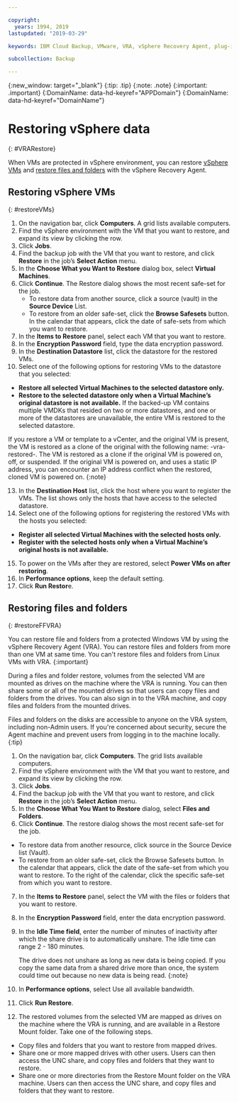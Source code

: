 ```yaml
---

copyright:
  years: 1994, 2019
lastupdated: "2019-03-29"

keywords: IBM Cloud Backup, VMware, VRA, vSphere Recovery Agent, plug-in, plugin, EVault, Carbonite, vSphere

subcollection: Backup

---
```

{:new_window: target="_blank"}
{:tip: .tip}
{:note: .note}
{:important: .important}
{:DomainName: data-hd-keyref="APPDomain"}
{:DomainName: data-hd-keyref="DomainName"}

# Restoring vSphere data
{: #VRARestore}
 
When VMs are protected in vSphere environment, you can restore [vSphere VMs](#restoreVMs) and [restore files and folders](#restoreFFVRA)  with the vSphere Recovery Agent.

## Restoring vSphere VMs
{: #restoreVMs}

1.	On the navigation bar, click **Computers**. A grid lists available computers. 
2.	Find the vSphere environment with the VM that you want to restore, and expand its view by clicking the row. 
3.	Click **Jobs**. 
4.	Find the backup job with the VM that you want to restore, and click **Restore** in the job’s **Select Action** menu. 
5.	In the **Choose What you Want to Restore** dialog box, select **Virtual Machines**. 
6.	Click **Continue**. The Restore dialog shows the most recent safe-set for the job. 
    * To restore data from another source, click a source (vault) in the **Source Device** List. 
    *	To restore from an older safe-set, click the **Browse Safesets** button. In the calendar that appears, click the date of safe-sets from which you want to restore. 
7.	In the **Items to Restore** panel, select each VM that you want to restore. 
8.	In the **Encryption Password** field, type the data encryption password. 
9.	In the **Destination Datastore** list, click the datastore for the restored VMs. 
10.	Select one of the following options for restoring VMs to the datastore that you selected:
  * **Restore all selected Virtual Machines to the selected datastore only.**
  * **Restore to the selected datastore only when a Virtual Machine’s original datastore is not available.** If the backed-up VM contains multiple VMDKs that resided on two or more datastores, and one or more of the datastores are unavailable, the entire VM is restored to the selected datastore. 

  If you restore a VM or template to a vCenter, and the original VM is present, the VM is restored as a clone of the original with the following name: <VMname>-vra-restored-<Date>. The VM is restored as a clone if the original VM is powered on, off, or suspended. If the original VM is powered on, and uses a static IP address, you can encounter an IP address conflict when the restored, cloned VM is powered on.
  {:note}

13.	In the **Destination Host** list, click the host where you want to register the VMs. The list shows only the hosts that have access to the selected datastore.
14.	Select one of the following options for registering the restored VMs with the hosts you selected: 
  * **Register all selected Virtual Machines with the selected  hosts only.**
  * **Register with the selected hosts only when a Virtual Machine’s original hosts is not available.**
15.	To power on the VMs after they are restored, select **Power VMs on after restoring**. 
16.	In **Performance options**, keep the default setting. 
17.	Click **Run Restor**e.

## Restoring files and folders
{: #restoreFFVRA}

You can restore file and folders from a protected Windows VM by using the vSphere Recovery Agent (VRA). You can restore files and folders from more than one VM at same time. You can't restore files and folders from Linux VMs with VRA.
{:important}

During a files and folder restore, volumes from the selected VM are mounted as drives on the machine where the VRA is running. You can then share some or all of the mounted drives so that users can copy files and folders from the drives. You can also sign in to the VRA machine, and copy files and folders from the mounted drives. 

Files and folders on the disks are accessible to anyone on the VRA system, including non-Admin users. If you're concerned about security, secure the Agent machine and prevent users from logging in to the machine locally.
{:tip}

1. On the navigation bar, click **Computers**. The grid lists available computers.
2. Find the vSphere environment with the VM that you want to restore, and expand its view by clicking the row.
3. Click **Jobs**. 
4. Find the backup job with the VM that you want to restore, and click **Restore** in the job’s **Select Action** menu.
5. In the **Choose What You Want to Restore** dialog, select **Files and Folders**.
6. Click **Continue**. The restore dialog shows the most recent safe-set for the job. 
  * To restore data from another resource, click source in the Source Device list (Vault).
  * To restore from an older safe-set, click the Browse Safesets button. In the calendar that appears, click the date of the safe-set from which you want to restore. To the right of the calendar, click the specific safe-set from which you want to restore. 
7. In the **Items to Restore** panel, select the VM with the files or folders that you want to restore. 
8. In the **Encryption Password** field, enter the data encryption password. 
9. In the **Idle Time field**, enter the number of minutes of inactivity after which the share drive is to automatically unshare. The Idle time can range 2 - 180 minutes. 
    
    The drive does not unshare as long as new data is being copied. If you copy the same data from a shared drive more than once, the system could time out because no new data is being read.
    {:note}
    
10.	In **Performance options**, select Use all available bandwidth. 
11.	Click **Run Restore**. 
12. The restored volumes from the selected VM are mapped as drives on the machine where the VRA is running, and are available in a Restore Mount folder.  Take one of the following steps.
  * Copy files and folders that you want to restore from mapped drives. 
  * Share one or more mapped drives with other users. Users can then access the UNC share, and copy files and folders that they want to restore. 
  * Share one or more directories from the Restore Mount folder on the VRA machine. Users can then access the UNC share, and copy files and folders that they want to restore. 
